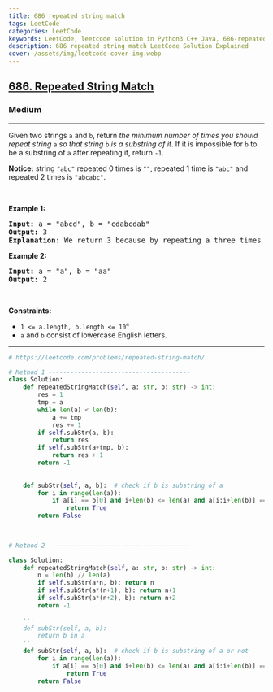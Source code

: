 ```yaml
---
title: 686 repeated string match
tags: LeetCode
categories: LeetCode
keywords: LeetCode, leetcode solution in Python3 C++ Java, 686-repeated-string-match solution
description: 686 repeated string match LeetCode Solution Explained
cover: /assets/img/leetcode-cover-img.webp
---
```



<h2><a href="https://leetcode.com/problems/repeated-string-match/">686. Repeated String Match</a></h2><h3>Medium</h3><hr><div><p>Given two strings <code>a</code> and <code>b</code>, return <em>the minimum number of times you should repeat string </em><code>a</code><em> so that string</em> <code>b</code> <em>is a substring of it</em>. If it is impossible for <code>b</code>​​​​​​ to be a substring of <code>a</code> after repeating it, return <code>-1</code>.</p>

<p><strong>Notice:</strong> string <code>"abc"</code> repeated 0 times is <code>""</code>, repeated 1 time is <code>"abc"</code> and repeated 2 times is <code>"abcabc"</code>.</p>

<p>&nbsp;</p>
<p><strong>Example 1:</strong></p>

<pre><strong>Input:</strong> a = "abcd", b = "cdabcdab"
<strong>Output:</strong> 3
<strong>Explanation:</strong> We return 3 because by repeating a three times "ab<strong>cdabcdab</strong>cd", b is a substring of it.
</pre>

<p><strong>Example 2:</strong></p>

<pre><strong>Input:</strong> a = "a", b = "aa"
<strong>Output:</strong> 2
</pre>

<p>&nbsp;</p>
<p><strong>Constraints:</strong></p>

<ul>
	<li><code>1 &lt;= a.length, b.length &lt;= 10<sup>4</sup></code></li>
	<li><code>a</code> and <code>b</code> consist of lowercase English letters.</li>
</ul>
</div>

---




```python
# https://leetcode.com/problems/repeated-string-match/

# Method 1 ---------------------------------------  
class Solution:
    def repeatedStringMatch(self, a: str, b: str) -> int:
        res = 1
        tmp = a
        while len(a) < len(b):
            a += tmp
            res += 1
        if self.subStr(a, b):
            return res
        if self.subStr(a+tmp, b):
            return res + 1
        return -1
    
    
    def subStr(self, a, b):  # check if b is substring of a 
        for i in range(len(a)):
            if a[i] == b[0] and i+len(b) <= len(a) and a[i:i+len(b)] == b:
                return True
        return False

    
    
# Method 2 ---------------------------------------  

class Solution:
    def repeatedStringMatch(self, a: str, b: str) -> int:
        n = len(b) // len(a)
        if self.subStr(a*n, b): return n
        if self.subStr(a*(n+1), b): return n+1
        if self.subStr(a*(n+2), b): return n+2    
        return -1
    
    ''' 
    def subStr(self, a, b):
        return b in a
    '''
    def subStr(self, a, b):  # check if b is substring of a or not
        for i in range(len(a)):
            if a[i] == b[0] and i+len(b) <= len(a) and a[i:i+len(b)] == b:
                return True
        return False
    
```

